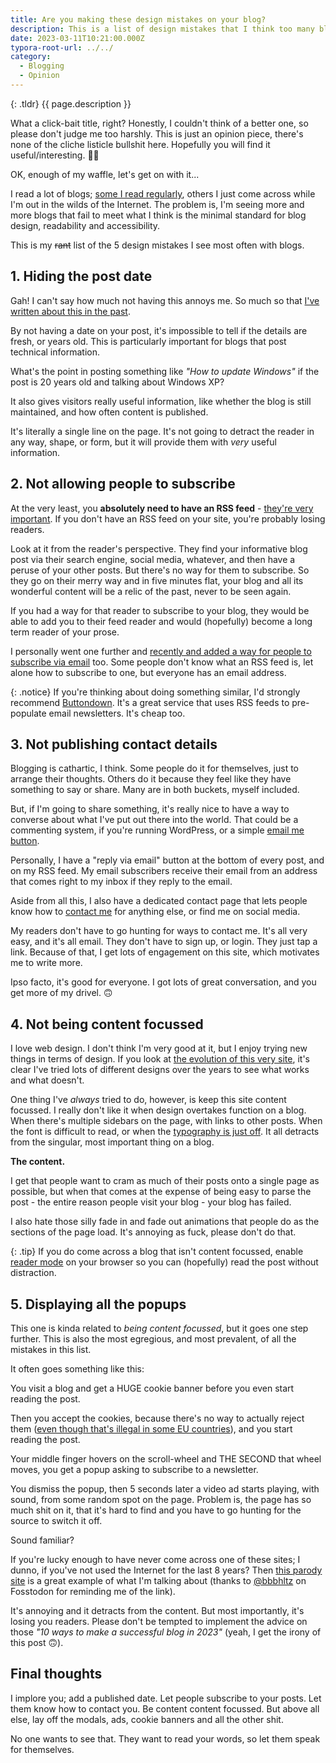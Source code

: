 ```yaml
---
title: Are you making these design mistakes on your blog?
description: This is a list of design mistakes that I think too many blogs make. I've made some of them myself over years, so I'm speaking from experience here...
date: 2023-03-11T10:21:00.000Z
typora-root-url: ../../
category:
  - Blogging
  - Opinion
---
```


{: .tldr}
{{ page.description }}

What a click-bait title, right? Honestly, I couldn't think of a better one, so please don't judge me too harshly. This is just an opinion piece, there's none of the cliche listicle bullshit here. Hopefully you will find it useful/interesting. 🤷‍♂️

OK, enough of my waffle, let's get on with it...

I read a lot of blogs; [some I read regularly](https://kevquirk.com/blogroll), others I just come across while I'm out in the wilds of the Internet. The problem is, I'm seeing more and more blogs that fail to meet what I think is the minimal standard for blog design, readability and accessibility.

This is my ~~rant~~ list of the 5 design mistakes I see most often with blogs.

## 1. Hiding the post date

Gah! I can't say how much not having this annoys me. So much so that [I've written about this in the past](https://kevquirk.com/add-a-date-to-your-posts/).

By not having a date on your post, it's impossible to tell if the details are fresh, or years old. This is particularly important for blogs that post technical information.

What's the point in posting something like *"How to update Windows"* if the post is 20 years old and talking about Windows XP?

It also gives visitors really useful information, like whether the blog is still maintained, and how often content is published.

It's literally a single line on the page. It's not going to detract the reader in any way, shape, or form, but it will provide them with *very* useful information.

## 2. Not allowing people to subscribe

At the very least, you **absolutely need to have an RSS feed** - [they're very important](https://kevquirk.com/please-add-rss-support-to-your-site/). If you don't have an RSS feed on your site, you're probably losing readers.

Look at it from the reader's perspective. They find your informative blog post via their search engine, social media, whatever, and then have a peruse of your other posts. But there's no way for them to subscribe. So they go on their merry way and in five minutes flat, your blog and all its wonderful content will be a relic of the past, never to be seen again.

If you had a way for that reader to subscribe to your blog, they would be able to add you to their feed reader and would (hopefully) become a long term reader of your prose.

I personally went one further and [recently and added a way for people to subscribe via email](https://kevquirk.com/email-subscriptions/) too. Some people don't know what an RSS feed is, let alone how to subscribe to one, but everyone has an email address.

{: .notice}
If you're thinking about doing something similar, I'd strongly recommend [Buttondown](https://buttondown.email/). It's a great service that uses RSS feeds to pre-populate email newsletters. It's cheap too.

## 3. Not publishing contact details

Blogging is cathartic, I think. Some people do it for themselves, just to arrange their thoughts. Others do it because they feel like they have something to say or share. Many are in both buckets, myself included.

But, if I'm going to share something, it's really nice to have a way to converse about what I've put out there into the world. That could be a commenting system, if you're running WordPress, or a simple [email me button](https://kevquirk.com/adding-the-post-title-to-my-reply-by-email-button/).

Personally, I have a "reply via email" button at the bottom of every post, and on my RSS feed. My email subscribers receive their email from an address that comes right to my inbox if they reply to the email.

Aside from all this, I also have a dedicated contact page that lets people know how to [contact me](https://kevquirk.com/contact/) for anything else, or find me on social media.

My readers don't have to go hunting for ways to contact me. It's all very easy, and it's all email. They don't have to sign up, or login. They just tap a link. Because of that, I get lots of engagement on this site, which motivates me to write more.

Ipso facto, it's good for everyone. I got lots of great conversation, and you get more of my drivel. 🙃

## 4. Not being content focussed

I love web design. I don't think I'm very good at it, but I enjoy trying new things in terms of design. If you look at [the evolution of this very site](https://kevquirk.com/the-design-history-of-this-website/), it's clear I've tried lots of different designs over the years to see what works and what doesn't.

One thing I've *always* tried to do, however, is keep this site content focussed. I really don't like it when design overtakes function on a blog. When there's multiple sidebars on the page, with links to other posts. When the font is difficult to read, or when the [typography is just off](https://kevquirk.com/whats-in-a-font-researching-website-typography/). It all detracts from the singular, most important thing on a blog.

**The content.**

I get that people want to cram as much of their posts onto a single page as possible, but when that comes at the expense of being easy to parse the post - the entire reason people visit your blog - your blog has failed.

I also hate those silly fade in and fade out animations that people do as the sections of the page load. It's annoying as fuck, please don't do that.

{: .tip}
If you do come across a blog that isn't content focussed, enable [reader mode](https://lifehacker.com/how-to-use-your-browsers-reader-mode-to-actually-read-w-1847480062) on your browser so you can (hopefully) read the post without distraction.

## 5. Displaying all the popups

This one is kinda related to *being content focussed*, but it goes one step further. This is also the most egregious, and most prevalent, of all the mistakes in this list.

It often goes something like this:

You visit a blog and get a HUGE cookie banner before you even start reading the post.

Then you accept the cookies, because there's no way to actually reject them ([even though that's illegal in some EU countries](https://www.uniconsent.com/blog/reject-all-button-cookie-banner)), and you start reading the post.

Your middle finger hovers on the scroll-wheel and THE SECOND that wheel moves, you get a popup asking to subscribe to a newsletter.

You dismiss the popup, then 5 seconds later a video ad starts playing, with sound, from some random spot on the page. Problem is, the page has so much shit on it, that it's hard to find and you have to go hunting for the source to switch it off.

Sound familiar?

If you're lucky enough to have never come across one of these sites; I dunno, if you've not used the Internet for the last 8 years? Then [this parody site](https://how-i-experience-web-today.com) is a great example of what I'm talking about (thanks to [@bbbhltz](https://fosstodon.org/@bbbhltz) on Fosstodon for reminding me of the link).

It's annoying and it detracts from the content. But most importantly, it's losing you readers. Please don't be tempted to implement the advice on those *"10 ways to make a successful blog in 2023"* (yeah, I get the irony of this post 🙃).

## Final thoughts

I implore you; add a published date. Let people subscribe to your posts. Let them know how to contact you. Be content content focussed. But above all else, lay off the modals, ads, cookie banners and all the other shit.

No one wants to see that. They want to read your words, so let them speak for themselves.